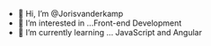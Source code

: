 - 👋 Hi, I’m @Jorisvanderkamp
- 👀 I’m interested in ...Front-end Development
- 🌱 I’m currently learning ... JavaScript and Angular
